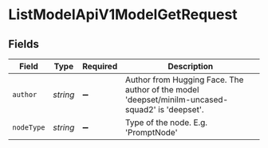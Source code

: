 # ListModelApiV1ModelGetRequest


## Fields

| Field                                                                                           | Type                                                                                            | Required                                                                                        | Description                                                                                     |
| ----------------------------------------------------------------------------------------------- | ----------------------------------------------------------------------------------------------- | ----------------------------------------------------------------------------------------------- | ----------------------------------------------------------------------------------------------- |
| `author`                                                                                        | *string*                                                                                        | :heavy_minus_sign:                                                                              | Author from Hugging Face. The author of the model 'deepset/minilm-uncased-squad2' is 'deepset'. |
| `nodeType`                                                                                      | *string*                                                                                        | :heavy_minus_sign:                                                                              | Type of the node. E.g. 'PromptNode'                                                             |